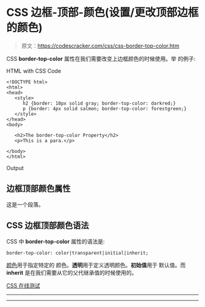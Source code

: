 # CSS 边框-顶部-颜色(设置/更改顶部边框的颜色)

> 原文：<https://codescracker.com/css/css-border-top-color.htm>

CSS **border-top-color** 属性在我们需要改变上边框颜色的时候使用。举 的例子:

HTML with CSS Code

```
<!DOCTYPE html>
<html>
<head>
   <style>
      h2 {border: 10px solid gray; border-top-color: darkred;}
      p {border: 4px solid salmon; border-top-color: forestgreen;}
   </style>
</head>
<body>

   <h2>The border-top-color Property</h2>
   <p>This is a para.</p>

</body>
</html>
```

Output

## 边框顶部颜色属性

这是一个段落。

## CSS 边框顶部颜色语法

CSS 中 **border-top-color** 属性的语法是:

```
border-top-color: color|transparent|initial|inherit;
```

[颜色](/css/css-color-names-codes-rgb-hexadecimal.htm)用于指定特定的 颜色。**透明**用于定义透明颜色。**初始值**用于 默认值。而 **inherit** 是在我们需要从它的父代继承值的时候使用的。

[CSS 在线测试](/exam/showtest.php?subid=5)

* * *

* * *